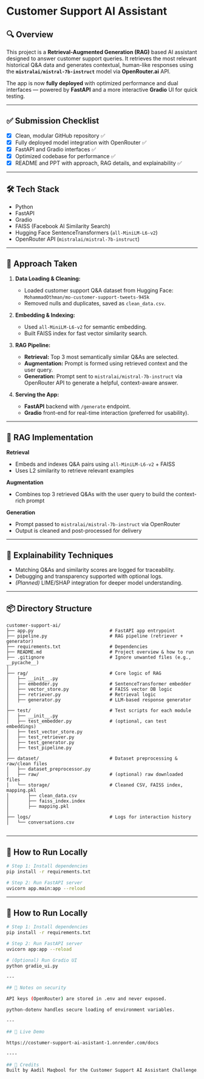 # Customer Support AI Assistant

## 🔍 Overview
This project is a **Retrieval-Augmented Generation (RAG)** based AI assistant designed to answer customer support queries. It retrieves the most relevant historical Q&A data and generates contextual, human-like responses using the **`mistralai/mistral-7b-instruct`** model via **OpenRouter.ai** API.

The app is now **fully deployed** with optimized performance and dual interfaces — powered by **FastAPI** and a more interactive **Gradio** UI for quick testing.

---

## ✅ Submission Checklist
- [x] Clean, modular GitHub repository ✅  
- [x] Fully deployed model integration with OpenRouter ✅  
- [x] FastAPI and Gradio interfaces ✅  
- [x] Optimized codebase for performance ✅  
- [x] README and PPT with approach, RAG details, and explainability ✅  

---

## 🛠️ Tech Stack
- Python  
- FastAPI  
- Gradio  
- FAISS (Facebook AI Similarity Search)  
- Hugging Face SentenceTransformers (`all-MiniLM-L6-v2`)  
- OpenRouter API (`mistralai/mistral-7b-instruct`)  

---

## 🧠 Approach Taken

1. **Data Loading & Cleaning:**
   - Loaded customer support Q&A dataset from Hugging Face: `MohammadOthman/mo-customer-support-tweets-945k`
   - Removed nulls and duplicates, saved as `clean_data.csv`.

2. **Embedding & Indexing:**
   - Used `all-MiniLM-L6-v2` for semantic embedding.
   - Built FAISS index for fast vector similarity search.

3. **RAG Pipeline:**
   - **Retrieval:** Top 3 most semantically similar Q&As are selected.
   - **Augmentation:** Prompt is formed using retrieved context and the user query.
   - **Generation:** Prompt sent to `mistralai/mistral-7b-instruct` via OpenRouter API to generate a helpful, context-aware answer.

4. **Serving the App:**
   - **FastAPI** backend with `/generate` endpoint.
   - **Gradio** front-end for real-time interaction (preferred for usability).

---

## 🔄 RAG Implementation
**Retrieval**  
- Embeds and indexes Q&A pairs using `all-MiniLM-L6-v2` + FAISS  
- Uses L2 similarity to retrieve relevant examples

**Augmentation**  
- Combines top 3 retrieved Q&As with the user query to build the context-rich prompt

**Generation**  
- Prompt passed to `mistralai/mistral-7b-instruct` via OpenRouter  
- Output is cleaned and post-processed for delivery

---

## 📢 Explainability Techniques
- Matching Q&As and similarity scores are logged for traceability.
- Debugging and transparency supported with optional logs.
- *(Planned)* LIME/SHAP integration for deeper model understanding.

---

## 📦 Directory Structure
```
customer-support-ai/
├── app.py                            # FastAPI app entrypoint
├── pipeline.py                       # RAG pipeline (retriever + generator)
├── requirements.txt                  # Dependencies
├── README.md                         # Project overview & how to run
├── .gitignore                        # Ignore unwanted files (e.g., __pycache__)
│
├── rag/                              # Core logic of RAG
│   ├── __init__.py
│   ├── embedder.py                   # SentenceTransformer embedder
│   ├── vector_store.py               # FAISS vector DB logic
│   ├── retriever.py                  # Retrieval logic
│   ├── generator.py                  # LLM-based response generator
│
├── test/                             # Test scripts for each module
│   ├── __init__.py
│   ├── test_embedder.py              # (optional, can test embeddings)
│   ├── test_vector_store.py
│   ├── test_retriever.py
│   ├── test_generator.py
│   ├── test_pipeline.py
│
├── dataset/                          # Dataset preprocessing & raw/clean files
│   ├── dataset_preprocessor.py
│   ├── raw/                          # (optional) raw downloaded files
│   └── storage/                      # Cleaned CSV, FAISS index, mapping.pkl
│       ├── clean_data.csv
│       ├── faiss_index.index
│       ├── mapping.pkl
│
├── logs/                             # Logs for interaction history
│   └── conversations.csv


```

---

## 🚀 How to Run Locally
```bash
# Step 1: Install dependencies
pip install -r requirements.txt

# Step 2: Run FastAPI server
uvicorn app.main:app --reload
```

---

## 🚀 How to Run Locally
```bash
# Step 1: Install dependencies
pip install -r requirements.txt

# Step 2: Run FastAPI server
uvicorn app:app --reload

# (Optional) Run Gradio UI
python gradio_ui.py

---

## 🚀 Notes on security

API keys (OpenRouter) are stored in .env and never exposed.

python-dotenv handles secure loading of environment variables.

---

## 🔗 Live Demo

https://costumer-support-ai-asistant-1.onrender.com/docs

----

## 🤝 Credits
Built by Aadil Maqbool for the Customer Support AI Assistant Challenge.

